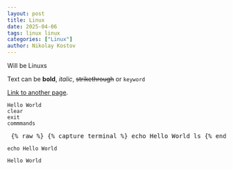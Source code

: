 ```yaml
---
layout: post
title: Linux
date: 2025-04-06
tags: linux linux
categories: ["Linux"]
author: Nikolay Kostov
---
```


Will be Linuxs

Text can be **bold**, _italic_, ~~strikethrough~~ or `keyword`

[Link to another page](./another-page.html).


```terminal
Hello World
clear
exit
commmands
```

<pre> {% raw %} {% capture terminal %} echo Hello World ls {% endcapture %} {% capture output %} Hello World file1.txt file2.txt {% endcapture %} {% include terminal-live.html lines=terminal output=output %} {% endraw %} </pre>

```terminal-live
echo Hello World
```

```output-ter
Hello World
```